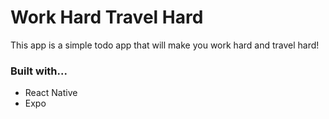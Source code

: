 # Work Hard Travel Hard

This app is a simple todo app that will make you work hard and travel hard!

### Built with...

- React Native
- Expo
